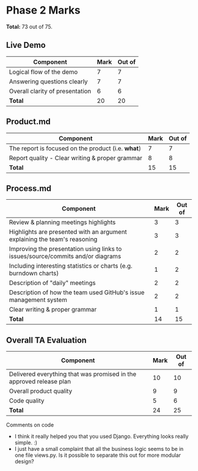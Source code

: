# Phase 2 Marks

__Total:__ 73 out of 75.

## Live Demo

| Component | Mark | Out of |
| --------- | ---- | ------ |
| Logical flow of the demo        | 7 | 7 |
| Answering questions clearly     | 7 | 7 |
| Overall clarity of presentation | 6 | 6 |
| __Total__                       | 20 | 20 |

## Product.md

| Component | Mark | Out of |
| --------- | ---- | ------ |
| The report is focused on the product (i.e. __what__)             | 7 | 7 |
| Report quality - Clear writing & proper grammar                  | 8 | 8 |
| __Total__                                                        | 15 | 15 |


## Process.md

| Component | Mark | Out of |
| --------- | ---- | ------ |
| Review & planning meetings highlights                                           | 3 | 3 |
| Highlights are presented with an argument explaining the team's reasoning       | 3 | 3 |
| Improving the presentation using links to issues/source/commits and/or diagrams | 2 | 2 |
| Including interesting statistics or charts (e.g. burndown charts)               | 1 | 2 |
| Description of "daily" meetings                                                 | 2 | 2 |
| Description of how the team used GitHub's issue management system               | 2 | 2 |
| Clear writing & proper grammar                                                  | 1 | 1 |
| __Total__ | 14 | 15 |


## Overall TA Evaluation

| Component | Mark | Out of |
| --------- | ---- | ------ |
| Delivered everything that was promised in the approved release plan | 10 | 10 |
| Overall product quality                                             | 9 | 9  |
| Code quality                                                        | 5 | 6  |
| __Total__ | 24 | 25 |

Comments on code
- I think it really helped you that you used Django. Everything looks really simple. :)
- I just have a small complaint that all the business logic seems to be in one file views.py. Is it possible to separate this out for more modular design?
